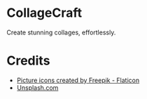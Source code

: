 # CollageCraft

Create stunning collages, effortlessly.

# Credits

- <a href="https://www.flaticon.com/free-icons/picture" title="picture icons">Picture icons created by Freepik - Flaticon</a>
- <a href="https://unsplash.com/license" title="Unsplash License">Unsplash.com</a>
